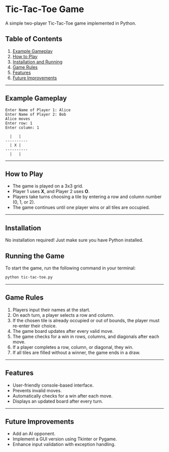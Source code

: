 # Tic-Tac-Toe Game

A simple two-player Tic-Tac-Toe game implemented in Python.

## Table of Contents

1. [Example Gameplay](#example-gameplay)
2. [How to Play](#how-to-play)
3. [Installation and Running](#installation)
4. [Game Rules](#game-rules)
5. [Features](#features)
6. [Future Improvements](#future-improvements)
   
---
## Example Gameplay

```
Enter Name of Player 1: Alice
Enter Name of Player 2: Bob
Alice moves
Enter row: 1
Enter column: 1

  |   |  
----------
  | X |  
----------
  |   |  
```

---

## How to Play

- The game is played on a 3x3 grid.
- Player 1 uses **X**, and Player 2 uses **O**.
- Players take turns choosing a tile by entering a row and column number (0, 1, or 2).
- The game continues until one player wins or all tiles are occupied.

---

## Installation

No installation required! Just make sure you have Python installed.

## Running the Game

To start the game, run the following command in your terminal:

```bash
python tic-tac-toe.py
```

---

## Game Rules

1. Players input their names at the start.
2. On each turn, a player selects a row and column.
3. If the chosen tile is already occupied or out of bounds, the player must re-enter their choice.
4. The game board updates after every valid move.
5. The game checks for a win in rows, columns, and diagonals after each move.
6. If a player completes a row, column, or diagonal, they win.
7. If all tiles are filled without a winner, the game ends in a draw.

---

## Features

- User-friendly console-based interface.
- Prevents invalid moves.
- Automatically checks for a win after each move.
- Displays an updated board after every turn.

---

## Future Improvements

- Add an AI opponent.
- Implement a GUI version using Tkinter or Pygame.
- Enhance input validation with exception handling.


